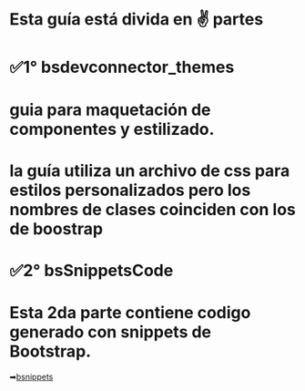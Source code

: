 # Esta guía está divida en ✌ partes

# ✅1° bsdevconnector_themes  
# guia para maquetación de componentes y estilizado.
# la guía utiliza un archivo de css para estilos personalizados pero los nombres de clases coinciden con los de boostrap

# ✅2° bsSnippetsCode
# Esta 2da parte contiene codigo generado con snippets de Bootstrap.
➡[bsnippets](https://github.com/fsappdev/bsdevconnector_themes/tree/main/bsSnippetsCode "acceso a la carpeta")


